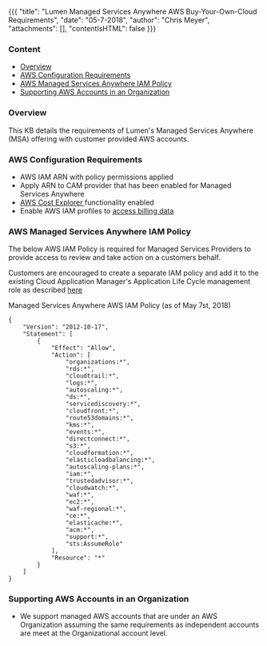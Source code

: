 {{{
    "title": "Lumen Managed Services Anywhere AWS Buy-Your-Own-Cloud Requirements", "date": "05-7-2018",
    "author": "Chris Meyer",
    "attachments": [],
    "contentIsHTML": false
}}}

### Content
* [Overview](#overview)
* [AWS Configuration Requirements](#aws-configuration-requirements)
* [AWS Managed Services Anywhere IAM Policy](#aws-managed-services-anywhere-iam-policy)
* [Supporting AWS Accounts in an Organization](#supporting-aws-accounts-in-an-organization)


### Overview  

This KB details the requirements of Lumen's Managed Services Anywhere (MSA) offering with customer provided AWS accounts.

### AWS Configuration Requirements
* AWS IAM ARN with policy permissions applied
* Apply ARN to CAM provider that has been enabled for Managed Services Anywhere
* [AWS Cost Explorer ](https://docs.aws.amazon.com/awsaccountbilling/latest/aboutv2/cost-explorer-signup.html) functionality enabled
* Enable AWS IAM profiles to [access billing data](https://docs.aws.amazon.com/awsaccountbilling/latest/aboutv2/grantaccess.html)


### AWS Managed Services Anywhere IAM Policy
The below AWS IAM Policy is required for Managed Services Providers to provide access to review and take action on a customers behalf.

Customers are encouraged to create a separate IAM policy and add it to the existing Cloud Application Manager's Application Life Cycle management role as described [here](https://www.ctl.io/knowledge-base/cloud-application-manager/deploying-anywhere/using-your-aws-account/)

Managed Services Anywhere AWS IAM Policy (as of May 7st, 2018)
```
{
    "Version": "2012-10-17",
    "Statement": [
        {
            "Effect": "Allow",
            "Action": [
                "organizations:*",
                "rds:*",
                "cloudtrail:*",
                "logs:*",
                "autoscaling:*",
                "ds:*",
                "servicediscovery:*",
                "cloudfront:*",
                "route53domains:*",
                "kms:*",
                "events:*",
                "directconnect:*",
                "s3:*",
                "cloudformation:*",
                "elasticloadbalancing:*",
                "autoscaling-plans:*",
                "iam:*",
                "trustedadvisor:*",
                "cloudwatch:*",
                "waf:*",
                "ec2:*",
                "waf-regional:*",
                "ce:*",
                "elasticache:*",
                "acm:*",
                "support:*",
                "sts:AssumeRole"
            ],
            "Resource": "*"
        }
    ]
}
```


### Supporting AWS Accounts in an Organization
* We support managed AWS accounts that are under an AWS Organization assuming the same requirements as independent accounts are meet at the Organizational account level.
